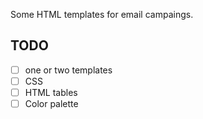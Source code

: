 Some HTML templates for email campaings.
## TODO
- [ ] one or two templates
- [ ] CSS
- [ ] HTML tables
- [ ] Color palette
